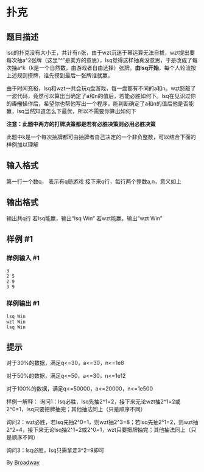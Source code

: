 # 扑克

## 题目描述

lsq的扑克没有大小王，共计有n张，由于wzt沉迷于幂运算无法自拔，wzt提出要每次抽a^2张牌（这里“^”是乘方的意思），lsq觉得这样抽真没意思，于是改成了每次抽a^k（k是一个自然数，由游戏者自由选择）张牌。**由lsq开始**，每个人轮流按上述规则摸牌，谁先摸到最后一张牌谁就赢。

由于时间充裕，lsq和wzt一共会玩q盘游戏，每一盘都有不同的a和n。wzt怒敲了一波代码，竟然可以算出当确定了a和n的值后，若能必胜如何下。lsq在见识过你的~~毒瘤~~操作后，希望你也帮他写出一个程序，能判断确定了a和n的值后他是否能赢，lsq当然知道怎么下最优，所以不需要你算出如何下 

**注意：此题中两方的打牌决策都是若有必胜决策则必用必胜决策**

此题中k是一个每次抽牌都可由抽牌者自己决定的一个非负整数，可以结合下面的样例加以理解

## 输入格式

第一行一个数q， 表示有q局游戏
接下来q行，每行两个整数a,n，意义如上

## 输出格式

输出共q行
若lsq能赢，输出“lsq Win”
若wzt能赢，输出“wzt Win”

## 样例 #1

### 样例输入 #1
```
3
2 5
2 9
3 9
```

### 样例输出 #1

```
lsq Win
wzt Win
lsq Win
```

## 提示

对于30%的数据，满足q<=30，a<=30，n<=1e8

对于50%的数据，满足q<=50，a<=30，n<=1e12

对于100%的数据，满足q<=50000，a<=20000，n<=1e500

样例一解释：
询问1：lsq必胜，lsq先抽2^1=2，接下来无论wzt抽2^1=2或2^0=1，lsq只要把牌抽完；其他抽法同上（只是顺序不同）

询问2：wzt必胜，若lsq先抽2^0=1，则wzt抽2^3=8；若lsq先抽2^1=2，则wzt抽2^2=4，接下来无论lsq抽2^1=2或2^0=1，wzt只要把牌抽完；其他抽法同上（只是顺序不同）

询问3：lsq必胜，lsq只需拿走3^2=9即可

By [Broadway](https://www.luogu.org/space/show?uid=33509)
